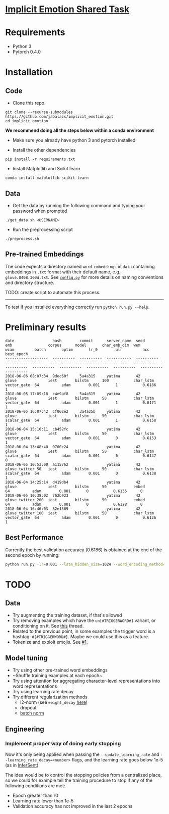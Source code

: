 # [Implicit Emotion Shared Task](http://implicitemotions.wassa2018.com/)

# Requirements
* Python 3
* Pytorch 0.4.0

# Installation
## Code

* Clone this repo.
```
git clone --recurse-submodules https://github.com/jabalazs/implicit_emotion.git
cd implicit_emotion
```

**We recommend doing all the steps below within a conda environment**

* Make sure you already have python 3 and pytorch installed

* Install the other dependencies
```
pip install -r requirements.txt
```

* Install Matplotlib and Scikit learn
```
conda install matplotlib scikit-learn
```
## Data
* Get the data by running the following command and typing your password when prompted
```
./get_data.sh <USERNAME>
```

* Run the preprocessing script
```
./preprocess.sh
```

## Pre-trained Embeddings
The code expects a directory named `word_embeddings` in `data`
containing embeddings in `.txt` format with their default name,
e.g., `glove.840B.300d.txt`. See [`config.py`](src/config.py) for more details
on naming conventions and directory structure.

TODO: create script to automate this process.

---
To test if you installed everything correctly run `python run.py --help`.

# Preliminary results

```
date                 hash        commit      server_name  seed        emb                corpus      model       char_emb_dim  wem         wcam         batch       optim       lr_0        ulr         acc         best_epoch
-------------------  ----------  ----------  -----------  ----------  -----------------  ----------  ----------  ------------  ----------  -----------  ----------  ----------  ----------  ----------  ----------  ----------
2018-06-06 08:07:34  9dec60f     5a4a315     yatima       42          glove              iest        bilstm      100           char_lstm   vector_gate  64          adam        0.001       1           0.6186      1
2018-06-05 17:09:18  c4e9af8     5a4a315     yatima       42          glove              iest        bilstm      50            char_lstm   vector_gate  64          adam        0.001       1           0.6171      1
2018-06-05 16:07:42  cf062e2     3a4a35b     yatima       42          glove              iest        bilstm      50            char_lstm   scalar_gate  64          adam        0.001       1           0.6158      1
2018-06-04 15:10:11  cb452fc                 yatima       42          glove              iest        bilstm      50            char_lstm   vector_gate  64          adam        0.001       0           0.6153      1
2018-06-04 13:48:40  0700c24                 yatima       42          glove              iest        bilstm      50            char_lstm   scalar_gate  64          adam        0.001       0           0.6147      0
2018-06-05 10:53:00  a115762                 yatima       42          glove_twitter_50   iest        bilstm      50            char_lstm   scalar_gate  64          adam        0.001       0           0.6138      1
2018-06-04 14:25:14  d419db4                 yatima       42          glove              iest        bilstm      50            embed                    64          adam        0.001       0           0.6135      0
2018-06-05 10:38:02  762b923                 yatima       42          glove_twitter_200  iest        bilstm      50            embed                    64          adam        0.001       0           0.6128      0
2018-06-04 16:46:03  82e1569                 yatima       42          glove_twitter_100  iest        bilstm      50            char_lstm   vector_gate  64          adam        0.001       0           0.6126      1
```

## Best Performance
Currently the best validation accuracy (0.6186) is obtained at the end of the second epoch by running:
```bash
python run.py -lr=0.001 --lstm_hidden_size=1024 --word_encoding_method=char_lstm --word_char_aggregation_method=vector_gate --char_emb_dim=100
```

# TODO

## Data
* Try augmenting the training dataset, if that's allowed
* Try removing examples which have the `un[#TRIGGERWORD#]` variant, or conditioning on it. See [this](https://groups.google.com/forum/#!topic/implicit-emotions-shared-task-wassa-2018/2wIdY_lmCoY) thread.
* Related to the previous point, in some examples the trigger word is a hashtag: `#[#TRIGGERWORD#]`. Maybe we could use this as a feature.
* Tokenize and exploit emojis. See [#1](https://github.com/jabalazs/implicit_emotion/issues/1).

## Model tuning

* Try using other pre-trained word embeddings
* ~Shuffle training examples at each epoch~
* Try using attention for aggregating character-level representations into word representations
* Try using learning rate decay
* Try different regularization methods
  - l2-norm (see `weight_decay` [here](https://pytorch.org/docs/stable/optim.html))
  - dropout
  - [batch norm](https://pytorch.org/docs/stable/nn.html?highlight=crossentropy#batchnorm1d) 
 
## Engineering
### Implement proper way of doing early stopping
Now it's only being applied when passing the `--update_learning_rate` and `--learning_rate_decay=<number>` flags, and the learning rate goes below 1e-5 (as in [InferSent](http://www.aclweb.org/anthology/D17-1070))

The idea would be to control the stopping policies from a centralized place, so we could for example tell the training procedure to stop if any of the following conditions are met:

* Epoch greater than 10
* Learning rate lower than 1e-5
* Validation accuracy has not improved in the last 2 epochs
